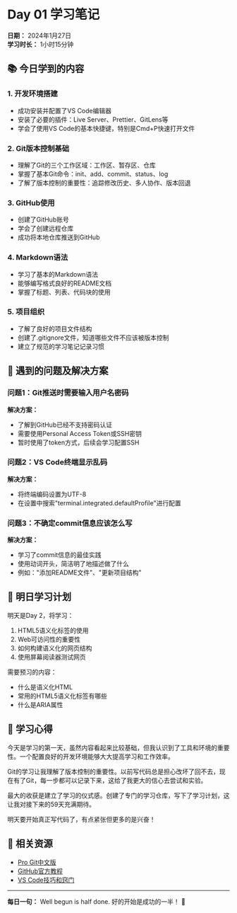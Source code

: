 # Day 01 学习笔记

**日期：** 2024年1月27日  
**学习时长：** 1小时15分钟

## 📚 今日学到的内容

### 1. 开发环境搭建
- 成功安装并配置了VS Code编辑器
- 安装了必要的插件：Live Server、Prettier、GitLens等
- 学会了使用VS Code的基本快捷键，特别是Cmd+P快速打开文件

### 2. Git版本控制基础
- 理解了Git的三个工作区域：工作区、暂存区、仓库
- 掌握了基本Git命令：init、add、commit、status、log
- 了解了版本控制的重要性：追踪修改历史、多人协作、版本回退

### 3. GitHub使用
- 创建了GitHub账号
- 学会了创建远程仓库
- 成功将本地仓库推送到GitHub

### 4. Markdown语法
- 学习了基本的Markdown语法
- 能够编写格式良好的README文档
- 掌握了标题、列表、代码块的使用

### 5. 项目组织
- 了解了良好的项目文件结构
- 创建了.gitignore文件，知道哪些文件不应该被版本控制
- 建立了规范的学习笔记记录习惯

## 🤔 遇到的问题及解决方案

### 问题1：Git推送时需要输入用户名密码
**解决方案：** 
- 了解到GitHub已经不支持密码认证
- 需要使用Personal Access Token或SSH密钥
- 暂时使用了token方式，后续会学习配置SSH

### 问题2：VS Code终端显示乱码
**解决方案：**
- 将终端编码设置为UTF-8
- 在设置中搜索"terminal.integrated.defaultProfile"进行配置

### 问题3：不确定commit信息应该怎么写
**解决方案：**
- 学习了commit信息的最佳实践
- 使用动词开头，简洁明了地描述做了什么
- 例如："添加README文件"、"更新项目结构"

## 📅 明日学习计划

明天是Day 2，将学习：
1. HTML5语义化标签的使用
2. Web可访问性的重要性
3. 如何构建语义化的网页结构
4. 使用屏幕阅读器测试网页

需要预习的内容：
- 什么是语义化HTML
- 常用的HTML5语义化标签有哪些
- 什么是ARIA属性

## 💭 学习心得

今天是学习的第一天，虽然内容看起来比较基础，但我认识到了工具和环境的重要性。一个配置良好的开发环境能够大大提高学习和工作效率。

Git的学习让我理解了版本控制的重要性。以前写代码总是担心改坏了回不去，现在有了Git，每一步都可以记录下来，这给了我更大的信心去尝试和实验。

最大的收获是建立了学习的仪式感。创建了专门的学习仓库，写下了学习计划，这让我对接下来的59天充满期待。

明天要开始真正写代码了，有点紧张但更多的是兴奋！

## 🔗 相关资源

- [Pro Git中文版](https://git-scm.com/book/zh/v2)
- [GitHub官方教程](https://try.github.io/)
- [VS Code技巧和窍门](https://code.visualstudio.com/docs/getstarted/tips-and-tricks)

---

**每日一句：** Well begun is half done. 好的开始是成功的一半！ 🚀